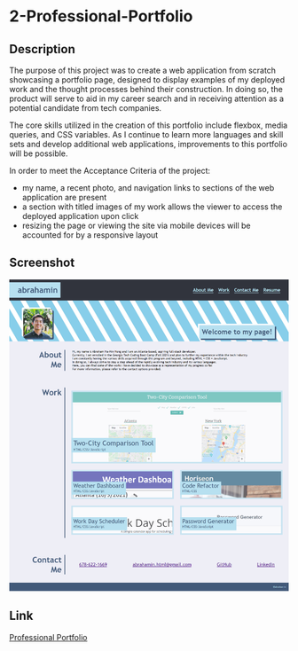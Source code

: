 # 2-Professional-Portfolio

## Description

The purpose of this project was to create a web application from scratch showcasing a portfolio page, designed to display examples of my deployed work and the thought processes behind their construction. In doing so, the product will serve to aid in my career search and in receiving attention as a potential candidate from tech companies.

The core skills utilized in the creation of this portfolio include flexbox, media queries, and CSS variables. As I continue to learn more languages and skill sets and develop additional web applications, improvements to this portfolio will be possible.

In order to meet the Acceptance Criteria of the project:
* my name, a recent photo, and navigation links to sections of the web application are present
* a section with titled images of my work allows the viewer to access the deployed application upon click
* resizing the page or viewing the site via mobile devices will be accounted for by a responsive layout

## Screenshot

![Professional Portfolio](/assets/images/portfolio.png)

## Link

[Professional Portfolio](https://abrahamin.github.io/2-Professional-Portfolio/)
